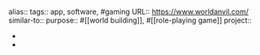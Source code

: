 alias::
tags:: app, software, #gaming 
URL:: https://www.worldanvil.com/
similar-to::
purpose:: #[[world building]], #[[role-playing game]]
project::

-
-